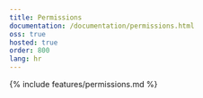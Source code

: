 ```yaml
---
title: Permissions
documentation: /documentation/permissions.html
oss: true
hosted: true
order: 800
lang: hr
---
```


{% include features/permissions.md %}
